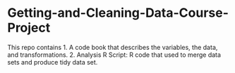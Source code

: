 # Getting-and-Cleaning-Data-Course-Project

  This repo contains
    1. A code book that describes the variables, the data, and transformations.
    2. Analysis R Script: R code that used to merge data sets and produce tidy data set.
